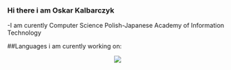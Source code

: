 ### Hi there i am Oskar Kalbarczyk
-I am curently Computer Science Polish-Japanese Academy of Information Technology

##Languages i am curently working on:
<p align="center">
  <a href="https://skillicons.dev">
    <img src="https://skillicons.dev/icons?i=java,js,angular,c++,c," />
  </a>
</p>


